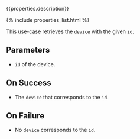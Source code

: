 {{properties.description}}

{% include properties_list.html %}

This use-case retrieves the `device` with the given `id`.

## Parameters

- `id` of the device.

## On Success

- The `device` that corresponds to the `id`.

## On Failure

- No `device` corresponds to the `id`.
